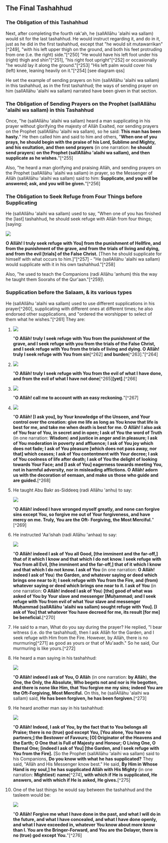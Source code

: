 

## The Final Tashahhud

### The Obligation of this Tashahhud

Next, after completing the fourth rak'ah, he (sallAllāhu 'alaihi wa sallam) would sit for the last tashahhud. He would instruct regarding it, and do in it, just as he did in the first tashahhud, except that "he would sit mutawarrikan"[^249], "with his left upper thigh on the ground, and both his feet protruding from one (i.e. the right) side."[^250] "He would have his left foot under his (right) thigh and shin"[^251], "his right foot upright"[^252] or occasionally "he would lay it along the ground."[^253] "His left palm would cover his (left) knee, leaning heavily on it."[^254] [see diagram qss]

He set the example of sending prayers on him (sallAllāhu 'alaihi wa sallam) in this tashahhud, as in the first tashahhud; the ways of sending prayer on him (sallAllāhu 'alaihi wa sallam) narrated have been given in that section.

### The Obligation of Sending Prayers on the Prophet (sallAllāhu 'alaihi wa sallam) in this Tashahhud

Once, "he (sallAllāhu 'alaihi wa sallam) heard a man supplicating in his prayer without glorifying the majesty of Allāh Exalted, nor sending prayers on the Prophet (sallAllāhu 'alaihi wa sallam), so he said: **This man has been hasty.**" He then called him and said to him and others, "**When one of you prays, he should begin with the praise of his Lord, Sublime and Mighty, and his exultation, and then send prayers** (in one narration: **he should send prayers**) **on the Prophet (sallAllāhu 'alaihi wa sallam), and then supplicate as he wishes.**"[^255]

Also, "he heard a man glorifying and praising Allāh, and sending prayers on the Prophet (sallAllāhu 'alaihi wa sallam) in prayer, so the Messenger of Allāh (sallAllāhu 'alaihi wa sallam) said to him: **Supplicate, and you will be answered; ask, and you will be given.**"[^256]

### The Obligation to Seek Refuge from Four Things before Supplicating

He (sallAllāhu 'alaihi wa sallam) used to say, "When one of you has finished the \[last\] tashahhud, he should seek refuge with Allāh from four things; [saying:

![](/images/salah/861.gif)

**O Allāh! I truly seek refuge with You\] from the punishment of Hellfire, and from the punishment of the grave, and from the trials of living and dying, and from the evil \[trials\] of the False Christ.** \[Then he should supplicate for himself with what occurs to him.\]"[^257] - "He (sallAllāhu 'alaihi wa sallam) would supplicate with it in his own tashahhud."[^258]

Also, "he used to teach the Companions (radi Allāhu 'anhum) this the way he taught them Soorahs of the Qur'aan."[^259]\

### Supplication before the Salaam, & its various types

He (sallAllāhu 'alaihi wa sallam) used to use different supplications in his prayer[^260], supplicating with different ones at different times; he also endorsed other supplications, and "ordered the worshipper to select of them what he wishes."[^261] They are:

1.  ![](/images/salah/871.gif)

    "**O Allāh! truly I seek refuge with You from the punishment of  the grave, and I seek refuge with you from the trials of the False Christ, and I seek refuge with You from the trials of living and dying. O Allāh! truly I seek refuge with You from sin**[^262] **and burden**[^263]."[^264]

2. ![](/images/salah/872.gif)

   "**O Allāh! truly I seek refuge with You from the evil of what I have done, and from the evil of what I have not done**[^265]**[yet]**.[^266]

3. ![](/images/salah/873.gif)

   "**O Allāh! call me to account with an easy reckoning.**"[^267]

4. ![](/images/salah/874.gif)

   "**O Allāh! \[I ask you\], by Your knowledge of the Unseen, and Your control over the creation: give me life as long as You know that life is best for me, and take me when death is best for me. O Allāh! I also ask of You fear of You, in secret and in open; I ask of You the word of Truth** (in one narration: **Wisdom**) **and justice in anger and in pleasure; I ask of You moderation in poverty and affluence; I ask of You joy which does not fade; I ask of You pleasure \[which does not pass away, nor that\] which ceases; I ask of You contentment with Your decree; I ask of You coolness of life after death; I ask of You the delight of looking towards Your Face; and \[I ask of You\] eagerness towards meeting You, not in harmful adversity, nor in misleading afflictions. O Allāh! adorn us with
    the decoration of eemaan, and make us those who guide and are guided.**[^268]

5.  He taught Abu Bakr as-Siddeeq (radi Allāhu 'anhu) to say:

    ![](/images/salah/881.gif)

    "**O Allāh! indeed I have wronged myself greatly, and none can forgive sins except You, so forgive me out of Your forgiveness, and have mercy on me. Truly, You are the Oft- Forgiving, the Most Merciful.**"[^269]

6.  He instructed 'Aa'ishah (radi Allāhu 'anhaa) to say:

    ![](/images/salah/882.gif)

    "**O Allāh! indeed I ask of You all Good, \[the imminent and the far-off,\] that of it which I know and that which I do not know. I seek refuge with You from all Evil, \[the imminent and the far-off,\] that of it which I know and that which I do not know. I ask of You** (in one narration: **O Allāh! indeed I ask of You**) **the Garden, and whatever saying or deed which brings one near to it; I seek refuge with You from the Fire, and (from) whatever saying or deed which brings one near to it. I ask of You** (in one narration: **O Allāh! indeed I ask of You**) **\[the\] good of what was asked of You by Your slave and messenger \[Muḥammad; and I seek refuge with You from evil of what Your slave and messenger Muḥammad (sallAllāhu 'alaihi wa sallam) sought refuge with You\]. \[I ask of
    You\] that whatever You have decreed for me, its result \[for me\] be beneficial.**[^270]

7.  He said to a man, What do you say during the prayer? He replied, "I bear witness (i.e. do the tashahhud), then I ask Allāh for the Garden, and I seek refuge with Him from the Fire. However, by Allāh, there is no murmuring[^271] as good as yours or that of Mu'aadh." So he said, Our murmuring is like yours.[^272]

8.  He heard a man saying in his tashahhud:

    ![](/images/salah/891.gif)

    "**O Allāh! indeed I ask of You, O Allāh** (in one narration: **by Allāh**), **the One, the Only, the Absolute, Who begets not and nor is He begotten, and there is none like Him, that You forgive me my sins; indeed You are the Oft-Forgiving, Most Merciful.** On this, he (sallAllāhu 'alaihi wa sallam) said, **He has been forgiven, he has been forgiven.**[^273]

9.  He heard another man say in his tashahhud:

    ![](/images/salah/892.gif)

    "**O Allāh! Indeed, I ask of You, by the fact that to You belongs all Praise; there is no (true) god except You, \[You alone, You have no partners;\] the Bestower of Favours; \[O\] Originator of the Heavens and the Earth; O One that is Full of Majesty and Honour; O Living One, O Eternal One; \[indeed I ask of You\] \[the Garden, and I seek refuge with You from the Fire\].** \[So the Prophet (sallAllāhu 'alaihi wa sallam) said to his Companions, **Do you know with what he has supplicated?** They said, "Allāh and His Messenger know best." He said, **By Him in Whose Hand is my soul,\] he has supplicated Allāh with His Mighty** (in one narration: **Mightiest**) **name**[^274]**, with which if He is supplicated, He answers, and with which if He is asked, He gives.**[^275]

10. One of the last things he would say between the tashahhud and the
    tasleem would be:

    ![](/images/salah/901.gif)

    "**O Allāh! Forgive me what I have done in the past, and what I will do in the future, and what I have concealed, and what I have done openly, and what I have exceeded in, whatever You know about more know than I. You are the Bringer-Forward, and You are the Delayer, there is no (true) god except You.**"[^276]

